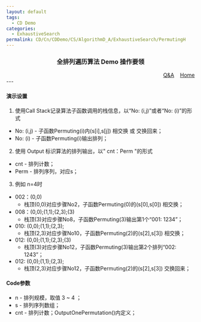 ```yaml
---
layout: default
tags:
  - CD Demo
categories:
  - ExhaustiveSearch
permalink: CD/Cn/CDDemo/CS/AlgorithmD_A/ExhaustiveSearch/PermutingH
---
```

### <center>全排列遍历算法 Demo 操作要领</center>
<div align="right">
	<a href="{{'/CD/Cn/CDDemo/CS/QandA.html'| relative_url }}" target="_blank">Q&amp;A</a>
    &nbsp;&nbsp;
	<a href="{{'/CD/Cn/' | relative_url }}" target="_blank">Home</a>			
</div>
---

#### 演示设置

1. 使用Call Stack记录算法子函数调用的栈信息，以“No: (i,j)”或者“No: (i)”的形式 
- No: (i,j) - 子函数Permuting(i)内(s[i],s[j]) 相交换 或 交换回来； 
- No: (i) - 子函数Permuting(i)输出排列；
2. 使用 Output 标识算法的排列输出，以" cnt：Perm "的形式
- cnt - 排列计数； 
- Perm - 排列序列，对应s； 
3. 例如 n=4时 
- 002：(0,0) 
  - 栈顶(0,0)对应步骤No2，子函数Permuting(0)的(s[0],s[0]) 相交换；
- 008：(0,0);(1,1);(2,3);(3)  
  - 栈顶(3)对应步骤No8，子函数Permuting(3)输出第1个“001: 1234”；
- 010: (0,0);(1,1);(2,3); 
  - 栈顶(2,3)对应步骤No10，子函数Permuting(2)的(s[2],s[3]) 相交换；
- 012: (0,0);(1,1);(2,3);(3)
  - 栈顶(3)对应步骤No12，子函数Permuting(3)输出第2个排列“002: 1243”；
- 012: (0,0);(1,1);(2,3); 
  - 栈顶(2,3)对应步骤No12，子函数Permuting(2)的(s[2],s[3]) 交换回来；

#### Code参数
- n - 排列规模，取值 3 ~ 4 ；
- s - 排列序列数组；
- cnt - 排列计数；OutputOnePermutation()内定义；



